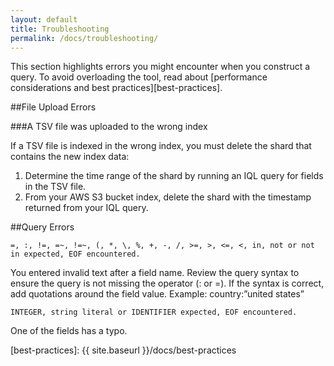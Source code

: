 ```yaml
---
layout: default
title: Troubleshooting
permalink: /docs/troubleshooting/
---
```


This section highlights errors you might encounter when you construct a query. To avoid overloading the tool, read about [performance considerations and best practices][best-practices].

##File Upload Errors

###A TSV file was uploaded to the wrong index

If a TSV file is indexed in the wrong index, you must delete the shard that contains the new index data:

1. Determine the time range of the shard by running an IQL query for fields in the TSV file.
2. From your AWS S3 bucket index, delete the shard with the timestamp returned from your IQL query.

##Query Errors

 `=, :, !=, =~, !=~, (, *, \, %, +, -, /, >=, >, <=, <, in, not or not in expected, EOF encountered.`

You entered invalid text after a field name. Review the query syntax to ensure the query is not missing the operator (: or =). If the syntax is correct, add quotations around the field value. Example: country:”united states”

`INTEGER, string literal or IDENTIFIER expected, EOF encountered.`

One of the fields has a typo.

[best-practices]: {{ site.baseurl }}/docs/best-practices

